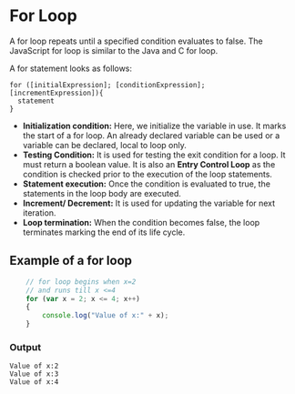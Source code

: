 # For Loop

A for loop repeats until a specified condition evaluates to false. The JavaScript for loop is similar to the Java and C for loop.

A for statement looks as follows:

```
for ([initialExpression]; [conditionExpression]; [incrementExpression]){
  statement
}
```

- **Initialization condition:** Here, we initialize the
variable in use. It marks the start of a for loop. An already declared
variable can be used or a variable can be declared, local to loop only.
- **Testing Condition:** It is used for testing the exit condition for a loop. It must return a boolean value. It is also an **Entry Control Loop** as the condition is checked prior to the execution of the loop statements.
- **Statement execution:** Once the condition is evaluated to true, the statements in the loop body are executed.
- **Increment/ Decrement:** It is used for updating the variable for next iteration.
- **Loop termination:** When the condition becomes false, the loop terminates marking the end of its life cycle.

## Example of a for loop
```javascript
    // for loop begins when x=2
    // and runs till x <=4
    for (var x = 2; x <= 4; x++) 
    {
        console.log("Value of x:" + x);
    }
```

### Output
```
Value of x:2
Value of x:3
Value of x:4
```